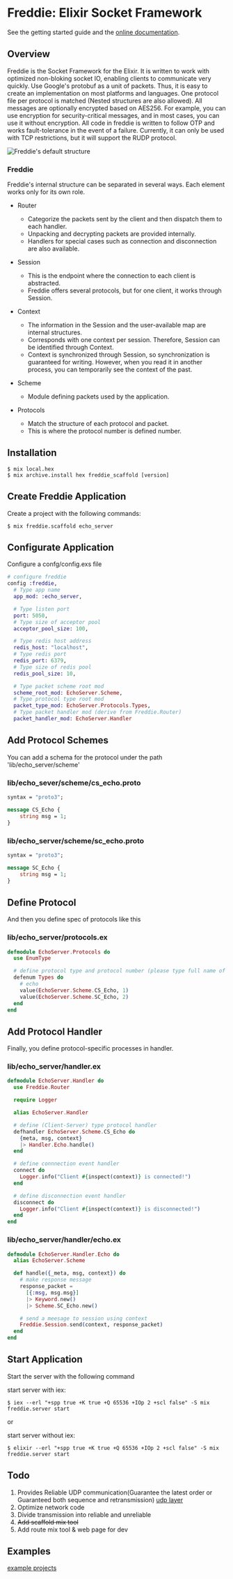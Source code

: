 # Freddie: Elixir Socket Framework

See the getting started guide and the [online documentation](https://hexdocs.pm/freddie/).

## Overview

Freddie is the Socket Framework for the Elixir. It is written to work with optimized non-bloking socket IO, enabling clients to communicate very quickly. Use Google's protobuf as a unit of packets. Thus, it is easy to create an implementation on most platforms and languages. One protocol file per protocol is matched (Nested structures are also allowed). All messages are optionally encrypted based on AES256. For example, you can use encryption for security-critical messages, and in most cases, you can use it without encryption. All code in freddie is written to follow OTP and works fault-tolerance in the event of a failure. Currently, it can only be used with TCP restrictions, but it will support the RUDP protocol.

![Freddie's default structure](guides/priv/freddie_default_structure.PNG)

### Freddie

Freddie's internal structure can be separated in several ways. Each element works only for its own role.

- Router
  - Categorize the packets sent by the client and then dispatch them to each handler.
  - Unpacking and decrypting packets are provided internally.
  - Handlers for special cases such as connection and disconnection are also available.

- Session
  - This is the endpoint where the connection to each client is abstracted.
  - Freddie offers several protocols, but for one client, it works through Session.

- Context
  - The information in the Session and the user-available map are internal structures.
  - Corresponds with one context per session. Therefore, Session can be identified through Context.
  - Context is synchronized through Session, so synchronization is guaranteed for writing. However, when you read it in another process, you can temporarily see the context of the past.

- Scheme
  - Module defining packets used by the application.

- Protocols
  - Match the structure of each protocol and packet. 
  - This is where the protocol number is defined number.

## Installation

```console
$ mix local.hex
$ mix archive.install hex freddie_scaffold [version]
```

## Create Freddie Application

Create a project with the following commands:

```console
$ mix freddie.scaffold echo_server
```

## Configurate Application

Configure a confg/config.exs file

```elixir
# configure freddie
config :freddie,
  # Type app name
  app_mod: :echo_server,

  # Type listen port
  port: 5050,
  # Type size of acceptor pool
  acceptor_pool_size: 100,

  # Type redis host address
  redis_host: "localhost",
  # Type redis port
  redis_port: 6379,
  # Type size of redis pool
  redis_pool_size: 10,

  # Type packet scheme root mod
  scheme_root_mod: EchoServer.Scheme,
  # Type protocol type root mod
  packet_type_mod: EchoServer.Protocols.Types,
  # Type packet handler mod (derive from Freddie.Router)
  packet_handler_mod: EchoServer.Handler
```

## Add Protocol Schemes

You can add a schema for the protocol under the path 'lib/echo_server/scheme'

### lib/echo_sever/scheme/cs_echo.proto

```proto
syntax = "proto3";

message CS_Echo {
    string msg = 1;
}
```

### lib/echo_server/scheme/sc_echo.proto

```proto
syntax = "proto3";

message SC_Echo {
    string msg = 1;
}
```

## Define Protocol

And then you define spec of protocols like this

### lib/echo_server/protocols.ex

```elixir
defmodule EchoServer.Protocols do
  use EnumType

  # define protocol type and protocol number (please type full name of schemes)
  defenum Types do
    # echo
    value(EchoServer.Scheme.CS_Echo, 1)
    value(EchoServer.Scheme.SC_Echo, 2)
  end
end
```

## Add Protocol Handler

Finally, you define protocol-specific processes in handler.

### lib/echo_server/handler.ex

```elixir
defmodule EchoServer.Handler do
  use Freddie.Router

  require Logger

  alias EchoServer.Handler

  # define (Client-Server) type protocol handler
  defhandler EchoServer.Scheme.CS_Echo do
    {meta, msg, context}
    |> Handler.Echo.handle()
  end

  # define connnection event handler
  connect do
    Logger.info("Client #{inspect(context)} is connected!")
  end

  # define disconnection event handler
  disconnect do
    Logger.info("Client #{inspect(context)} is disconnected!")
  end
end
```

### lib/echo_server/handler/echo.ex

```elixir
defmodule EchoServer.Handler.Echo do
  alias EchoServer.Scheme

  def handle({_meta, msg, context}) do
    # make response message
    response_packet =
      [{:msg, msg.msg}]
      |> Keyword.new()
      |> Scheme.SC_Echo.new()

    # send a meesage to session using context
    Freddie.Session.send(context, response_packet)
  end
end
```

## Start Application

Start the server with the following command

start server with iex:

```console
$ iex --erl "+spp true +K true +Q 65536 +IOp 2 +scl false" -S mix freddie.server start
```

or

start server without iex:

```console
$ elixir --erl "+spp true +K true +Q 65536 +IOp 2 +scl false" -S mix freddie.server start
```

## Todo

1. Provides Reliable UDP communication(Guarantee the latest order or Guaranteed both sequence and retransmission) [udp layer](https://github.com/kernelgarden/ex_rudp)
2. Optimize network code
3. Divide transmission into reliable and unreliable
4. ~~Add scaffold mix tool~~
5. Add route mix tool & web page for dev

## Examples

[example projects](https://github.com/kernelgarden/freddie_example)